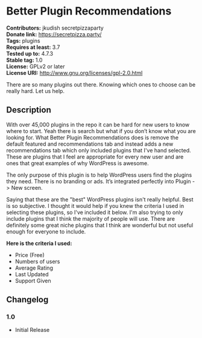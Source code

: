 # Better Plugin Recommendations #
**Contributors:** jkudish secretpizzaparty  
**Donate link:** https://secretpizza.party/  
**Tags:** plugins  
**Requires at least:** 3.7  
**Tested up to:** 4.7.3  
**Stable tag:** 1.0  
**License:** GPLv2 or later  
**License URI:** http://www.gnu.org/licenses/gpl-2.0.html  

There are so many plugins out there. Knowing which ones to choose can be really hard. Let us help.

## Description ##

With over 45,000 plugins in the repo it can be hard for new users to know where to start. Yeah there is search but what if you don’t know what you are looking for. What Better Plugin Recommendations does is remove the default featured and recommendations tab and instead adds a new recommendations tab which only included plugins that I've hand selected. These are plugins that I feel are appropriate for every new user and are ones that great examples of why WordPress is awesome.

The only purpose of this plugin is to help WordPress users find the plugins they need. There is no branding or ads. It’s integrated perfectly into Plugin -> New screen.

Saying that these are the "best" WordPress plugins isn't really helpful. Best is so subjective. I thought it would help if you knew the criteria I used in selecting these plugins, so I've included it below. I'm also trying to only include plugins that I think the majority of people will use. There are definitely some great niche plugins that I think are wonderful but not useful enough for everyone to include.

**Here is the criteria I used:**

* Price (Free)
* Numbers of users
* Average Rating
* Last Updated
* Support Given

## Changelog ##

### 1.0 ###
* Initial Release
